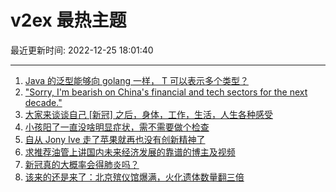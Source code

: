 # v2ex 最热主题

最近更新时间: 2022-12-25 18:01:40

--- 
1. [Java 的泛型能够向 golang 一样， T 可以表示多个类型？](https://www.v2ex.com/t/904511) 
2. ["Sorry, I'm bearish on China's financial and tech sectors for the next decade."](https://www.v2ex.com/t/904536) 
3. [大家来谈谈自己 [新冠] 之后，身体，工作，生活，人生各种感受](https://www.v2ex.com/t/904541) 
4. [小孩阳了一直没啥明显症状，需不需要做个检查](https://www.v2ex.com/t/904533) 
5. [自从 Jony Ive 走了苹果就再也没有创新精神了](https://www.v2ex.com/t/904555) 
6. [求推荐油管上讲国内未来经济发展的靠谱的博主及视频](https://www.v2ex.com/t/904564) 
7. [新冠真的大概率会得肺炎吗？](https://www.v2ex.com/t/904572) 
8. [该来的还是来了：北京殡仪馆爆满，火化遗体数量翻三倍](https://www.v2ex.com/t/904582) 
